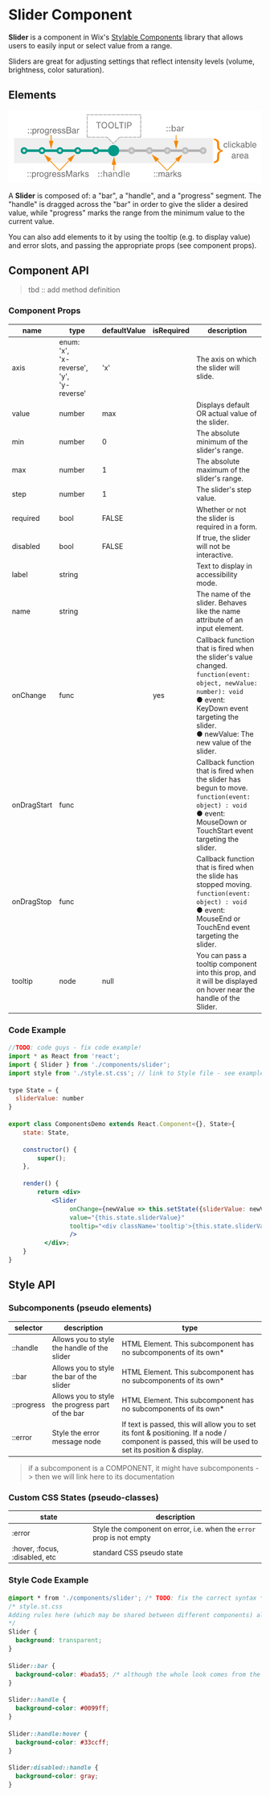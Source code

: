 # Slider Component

**Slider** is a component in Wix's [Stylable Components](https://github.com/wix/stylable-components/) library that allows users to easily input or select value from a range.

Sliders are great for adjusting settings that reflect intensity levels (volume, brightness, color saturation).

## Elements

![elements](./assets/elements.png)

A **Slider** is composed of: a "bar", a "handle", and a "progress" segment. The "handle" is dragged across the "bar" in order to give the slider a desired value, while "progress" marks the range from the minimum value to the current value. 

You can also add elements to it by using the tooltip (e.g. to display value) and error slots, and passing the appropriate props (see component props).

## Component API

> tbd :: add method definition

### Component Props

| name        | type                                  | defaultValue | isRequired | description                              |
| ----------- | ------------------------------------- | ------------ | ---------- | ---------------------------------------- |
| axis        | enum:&nbsp;&nbsp;&nbsp;&nbsp;&nbsp;&nbsp;&nbsp;&nbsp; 'x',<br> 'x-reverse',<br> 'y',<br> 'y-reverse' | 'x'          |            | The axis on which the slider will slide. |
| value       | number                                | max          |            | Displays default OR actual value of the slider. |
| min         | number                                | 0            |            | The absolute minimum of the slider's range. |
| max         | number                                | 1            |            | The absolute maximum of the slider's range. |
| step        | number                                | 1            |            | The slider's step value.                        |
| required    | bool                                  | FALSE        |            | Whether or not the slider is required in a form. |
| disabled    | bool                                  | FALSE        |            | If true, the slider will not be interactive. |
| label       | string                                |              |            | Text to display in accessibility mode.    |
| name        | string                                |              |            | The name of the slider. Behaves like the name attribute of an input element. |
| onChange    | func                                  |              | yes        | Callback function that is fired when the slider's value changed.<br>`function(event: object, newValue: number): void`<br> ● event: KeyDown event targeting the slider.<br> ● newValue: The new value of the slider. |
| onDragStart | func                                  |              |            | Callback function that is fired when the slider has begun to move.<br>`function(event: object) : void`<br> ● event: MouseDown or TouchStart event targeting the slider. |
| onDragStop  | func                                  |              |            | Callback function that is fired when the slide has stopped moving.<br>`function(event: object) : void`<br> ● event: MouseEnd or TouchEnd event targeting the slider. |
| tooltip     | node                                  | null         |            | You can pass a tooltip component into this prop, and it will be displayed on hover near the handle of the Slider. |

### Code Example

```jsx
//TODO: code guys - fix code example!
import * as React from 'react';
import { Slider } from './components/slider';
import style from './style.st.css'; // link to Style file - see examples of style files below

type State = {
  sliderValue: number
}

export class ComponentsDemo extends React.Component<{}, State>{
  	state: State,
    
    constructor() {
        super();
    },

    render() {
        return <div>
            <Slider 
                 onChange={newValue => this.setState({sliderValue: newValue})} // this should conform to the onChange API, please change 
              	 value="{this.state.sliderValue}"
                 tooltip="<div className='tooltip'>{this.state.sliderValue}</div>"
                 />
          </div>;
    }
}
```

## Style API

### Subcomponents (pseudo elements)

| selector   | description                              | type                                     |
| ---------- | ---------------------------------------- | ---------------------------------------- |
| ::handle   | Allows you to style the handle of the slider | HTML Element. This subcomponent has no subcomponents of its own* |
| ::bar      | Allows you to style the bar of the slider | HTML Element. This subcomponent has no subcomponents of its own* |
| ::progress | Allows you to style the progress part of the bar | HTML Element. This subcomponent has no subcomponents of its own* |
| ::error    | Style the error message node             | If text is passed, this will allow you to set its font & positioning. If a node / component is passed, this will be used to set its position & display. |

> if a subcomponent is a COMPONENT, it might have subcomponents -> then we will link here to its documentation

### Custom CSS States (pseudo-classes)

| state                          | description                              |
| ------------------------------ | ---------------------------------------- |
| :error                         | Style the component on error, i.e. when the `error` prop is not empty |
| :hover, :focus, :disabled, etc | standard CSS pseudo state                |

### Style Code Example

```css
@import * from './components/slider'; /* TODO: fix the correct syntax */
/* style.st.css 
Adding rules here (which may be shared between different components) allows us to 	    override specific parts; or even change the whole theme
*/
Slider {
  background: transparent;
}

Slider::bar {
  background-color: #bada55; /* although the whole look comes from the theme, we override the background color of the slider bar */
}

Slider::handle {
  background-color: #0099ff;
}

Slider::handle:hover {
  background-color: #33ccff;
}

Slider:disabled::handle {
  background-color: gray;
}
```
